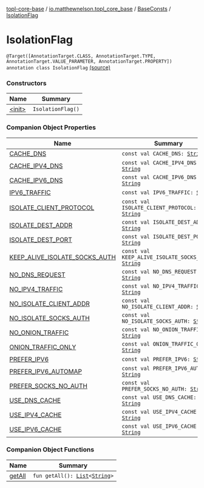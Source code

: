 [topl-core-base](../../../index.md) / [io.matthewnelson.topl_core_base](../../index.md) / [BaseConsts](../index.md) / [IsolationFlag](./index.md)

# IsolationFlag

`@Target([AnnotationTarget.CLASS, AnnotationTarget.TYPE, AnnotationTarget.VALUE_PARAMETER, AnnotationTarget.PROPERTY]) annotation class IsolationFlag` [(source)](https://github.com/05nelsonm/TorOnionProxyLibrary-Android/blob/master/topl-core-base/src/main/java/io/matthewnelson/topl_core_base/BaseConsts.kt#L278)

### Constructors

| Name | Summary |
|---|---|
| [&lt;init&gt;](-init-.md) | `IsolationFlag()` |

### Companion Object Properties

| Name | Summary |
|---|---|
| [CACHE_DNS](-c-a-c-h-e_-d-n-s.md) | `const val CACHE_DNS: `[`String`](https://kotlinlang.org/api/latest/jvm/stdlib/kotlin/-string/index.html) |
| [CACHE_IPV4_DNS](-c-a-c-h-e_-i-p-v4_-d-n-s.md) | `const val CACHE_IPV4_DNS: `[`String`](https://kotlinlang.org/api/latest/jvm/stdlib/kotlin/-string/index.html) |
| [CACHE_IPV6_DNS](-c-a-c-h-e_-i-p-v6_-d-n-s.md) | `const val CACHE_IPV6_DNS: `[`String`](https://kotlinlang.org/api/latest/jvm/stdlib/kotlin/-string/index.html) |
| [IPV6_TRAFFIC](-i-p-v6_-t-r-a-f-f-i-c.md) | `const val IPV6_TRAFFIC: `[`String`](https://kotlinlang.org/api/latest/jvm/stdlib/kotlin/-string/index.html) |
| [ISOLATE_CLIENT_PROTOCOL](-i-s-o-l-a-t-e_-c-l-i-e-n-t_-p-r-o-t-o-c-o-l.md) | `const val ISOLATE_CLIENT_PROTOCOL: `[`String`](https://kotlinlang.org/api/latest/jvm/stdlib/kotlin/-string/index.html) |
| [ISOLATE_DEST_ADDR](-i-s-o-l-a-t-e_-d-e-s-t_-a-d-d-r.md) | `const val ISOLATE_DEST_ADDR: `[`String`](https://kotlinlang.org/api/latest/jvm/stdlib/kotlin/-string/index.html) |
| [ISOLATE_DEST_PORT](-i-s-o-l-a-t-e_-d-e-s-t_-p-o-r-t.md) | `const val ISOLATE_DEST_PORT: `[`String`](https://kotlinlang.org/api/latest/jvm/stdlib/kotlin/-string/index.html) |
| [KEEP_ALIVE_ISOLATE_SOCKS_AUTH](-k-e-e-p_-a-l-i-v-e_-i-s-o-l-a-t-e_-s-o-c-k-s_-a-u-t-h.md) | `const val KEEP_ALIVE_ISOLATE_SOCKS_AUTH: `[`String`](https://kotlinlang.org/api/latest/jvm/stdlib/kotlin/-string/index.html) |
| [NO_DNS_REQUEST](-n-o_-d-n-s_-r-e-q-u-e-s-t.md) | `const val NO_DNS_REQUEST: `[`String`](https://kotlinlang.org/api/latest/jvm/stdlib/kotlin/-string/index.html) |
| [NO_IPV4_TRAFFIC](-n-o_-i-p-v4_-t-r-a-f-f-i-c.md) | `const val NO_IPV4_TRAFFIC: `[`String`](https://kotlinlang.org/api/latest/jvm/stdlib/kotlin/-string/index.html) |
| [NO_ISOLATE_CLIENT_ADDR](-n-o_-i-s-o-l-a-t-e_-c-l-i-e-n-t_-a-d-d-r.md) | `const val NO_ISOLATE_CLIENT_ADDR: `[`String`](https://kotlinlang.org/api/latest/jvm/stdlib/kotlin/-string/index.html) |
| [NO_ISOLATE_SOCKS_AUTH](-n-o_-i-s-o-l-a-t-e_-s-o-c-k-s_-a-u-t-h.md) | `const val NO_ISOLATE_SOCKS_AUTH: `[`String`](https://kotlinlang.org/api/latest/jvm/stdlib/kotlin/-string/index.html) |
| [NO_ONION_TRAFFIC](-n-o_-o-n-i-o-n_-t-r-a-f-f-i-c.md) | `const val NO_ONION_TRAFFIC: `[`String`](https://kotlinlang.org/api/latest/jvm/stdlib/kotlin/-string/index.html) |
| [ONION_TRAFFIC_ONLY](-o-n-i-o-n_-t-r-a-f-f-i-c_-o-n-l-y.md) | `const val ONION_TRAFFIC_ONLY: `[`String`](https://kotlinlang.org/api/latest/jvm/stdlib/kotlin/-string/index.html) |
| [PREFER_IPV6](-p-r-e-f-e-r_-i-p-v6.md) | `const val PREFER_IPV6: `[`String`](https://kotlinlang.org/api/latest/jvm/stdlib/kotlin/-string/index.html) |
| [PREFER_IPV6_AUTOMAP](-p-r-e-f-e-r_-i-p-v6_-a-u-t-o-m-a-p.md) | `const val PREFER_IPV6_AUTOMAP: `[`String`](https://kotlinlang.org/api/latest/jvm/stdlib/kotlin/-string/index.html) |
| [PREFER_SOCKS_NO_AUTH](-p-r-e-f-e-r_-s-o-c-k-s_-n-o_-a-u-t-h.md) | `const val PREFER_SOCKS_NO_AUTH: `[`String`](https://kotlinlang.org/api/latest/jvm/stdlib/kotlin/-string/index.html) |
| [USE_DNS_CACHE](-u-s-e_-d-n-s_-c-a-c-h-e.md) | `const val USE_DNS_CACHE: `[`String`](https://kotlinlang.org/api/latest/jvm/stdlib/kotlin/-string/index.html) |
| [USE_IPV4_CACHE](-u-s-e_-i-p-v4_-c-a-c-h-e.md) | `const val USE_IPV4_CACHE: `[`String`](https://kotlinlang.org/api/latest/jvm/stdlib/kotlin/-string/index.html) |
| [USE_IPV6_CACHE](-u-s-e_-i-p-v6_-c-a-c-h-e.md) | `const val USE_IPV6_CACHE: `[`String`](https://kotlinlang.org/api/latest/jvm/stdlib/kotlin/-string/index.html) |

### Companion Object Functions

| Name | Summary |
|---|---|
| [getAll](get-all.md) | `fun getAll(): `[`List`](https://kotlinlang.org/api/latest/jvm/stdlib/kotlin.collections/-list/index.html)`<`[`String`](https://kotlinlang.org/api/latest/jvm/stdlib/kotlin/-string/index.html)`>` |
